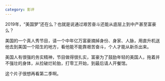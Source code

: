 ```yaml
---
category: 影评
---
```

2019年，“美国梦”还在么？也就是说通过艰苦奋斗还能从底层上到中产甚至富豪么？

美国的一个真人秀节目，请一个中年亿万富豪摘掉身份、身家、人脉，用直升机送他去到美国一个陌生的地方，看他能不能靠艰苦奋斗，个人才能从新杀出来。

美国人有很强的务实精神，节目做得很扎实，富豪为了鼓励年轻的美国人，拖着并不强壮的身体，从捡破烂轮胎，打零工开始，到最后请人开餐馆。

这个片子很想再看第二季啊。